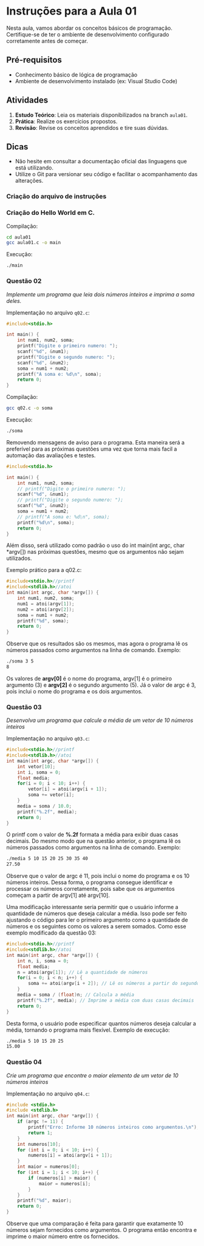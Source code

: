 # Instruções para a Aula 01

Nesta aula, vamos abordar os conceitos básicos de programação. Certifique-se de ter o ambiente de desenvolvimento configurado corretamente antes de começar.

## Pré-requisitos

- Conhecimento básico de lógica de programação
- Ambiente de desenvolvimento instalado (ex: Visual Studio Code)

## Atividades

1. **Estudo Teórico**: Leia os materiais disponibilizados na branch `aula01`.
2. **Prática**: Realize os exercícios propostos.
3. **Revisão**: Revise os conceitos aprendidos e tire suas dúvidas.

## Dicas

- Não hesite em consultar a documentação oficial das linguagens que está utilizando.
- Utilize o Git para versionar seu código e facilitar o acompanhamento das alterações.

### Criação do arquivo de instruções
###  Criação do Hello World em C.

Compilação:
```bash
cd aula01
gcc aula01.c -o main
```

Execução:
```bash
./main
```

### Questão 02

*Implemente um programa que leia dois números inteiros e imprima a soma deles.*

Implementação no arquivo `q02.c`:

```c
#include<stdio.h>

int main() {
    int num1, num2, soma;
    printf("Digite o primeiro numero: ");
    scanf("%d", &num1);
    printf("Digite o segundo numero: ");
    scanf("%d", &num2);
    soma = num1 + num2;
    printf("A soma e: %d\n", soma);
    return 0;
}
```

Compilação:
```bash
gcc q02.c -o soma
```
Execução:
```bash
./soma
```

Removendo mensagens de aviso para o programa. Esta maneira será a preferível para as próximas questões uma vez que torna mais facil a automação das avaliações e testes.

```c
#include<stdio.h>

int main() {
    int num1, num2, soma;
    // printf("Digite o primeiro numero: ");
    scanf("%d", &num1);
    // printf("Digite o segundo numero: ");
    scanf("%d", &num2);
    soma = num1 + num2;
    // printf("A soma e: %d\n", soma);
    printf("%d\n", soma);
    return 0;
}
```

Além disso, será utilizado como padrão o uso do int main(int argc, char *argv[]) nas próximas questões, mesmo que os argumentos não sejam utilizados.

Exemplo prático para a q02.c:
```c
#include<stdio.h>//printf
#include<stdlib.h>//atoi
int main(int argc, char *argv[]) {
    int num1, num2, soma;
    num1 = atoi(argv[1]);
    num2 = atoi(argv[2]);
    soma = num1 + num2;
    printf("%d", soma);
    return 0;
}
```

Observe que os resultados são os mesmos, mas agora o programa lê os números passados como argumentos na linha de comando. Exemplo:
```bash
./soma 3 5
8
```
Os valores de **argv[0]** é o nome do programa, argv[1] é o primeiro argumento (3) e **argv[2]** é o segundo argumento (5). Já o valor de argc é 3, pois inclui o nome do programa e os dois argumentos.

### Questão 03
*Desenvolva um programa que calcule a média de um vetor de 10 números inteiros*

Implementação no arquivo `q03.c`:

```c
#include<stdio.h>//printf
#include<stdlib.h>//atoi
int main(int argc, char *argv[]) {
    int vetor[10];
    int i, soma = 0;
    float media;
    for(i = 0; i < 10; i++) {
        vetor[i] = atoi(argv[i + 1]);
        soma += vetor[i];
    }
    media = soma / 10.0;
    printf("%.2f", media);
    return 0;
}
```

O printf com o valor de **%.2f** formata a média para exibir duas casas decimais. Do mesmo modo que na questão anterior, o programa lê os números passados como argumentos na linha de comando. Exemplo:
```bash
./media 5 10 15 20 25 30 35 40
27.50
```

Observe que o valor de argc é 11, pois inclui o nome do programa e os 10 números inteiros. Dessa forma, o programa consegue identificar e processar os números corretamente, pois sabe que os argumentos começam a partir de argv[1] até argv[10].

Uma modificação interessante seria permitir que o usuário informe a quantidade de números que deseja calcular a média. Isso pode ser feito ajustando o código para ler o primeiro argumento como a quantidade de números e os seguintes como os valores a serem somados. Como esse exemplo modificado da questão 03:

```c
#include<stdio.h>//printf
#include<stdlib.h>//atoi
int main(int argc, char *argv[]) {
    int n, i, soma = 0;
    float media;
    n = atoi(argv[1]); // Lê a quantidade de números
    for(i = 0; i < n; i++) {
        soma += atoi(argv[i + 2]); // Lê os números a partir do segundo argumento
    }
    media = soma / (float)n; // Calcula a média
    printf("%.2f", media); // Imprime a média com duas casas decimais
    return 0;
}
```

Desta forma, o usuário pode especificar quantos números deseja calcular a média, tornando o programa mais flexível. Exemplo de execução:
```bash
./media 5 10 15 20 25
15.00
```

### Questão 04

*Crie um programa que encontre o maior elemento de um vetor de 10 números inteiros*

Implementação no arquivo `q04.c`:

```c
#include <stdio.h>
#include <stdlib.h>
int main(int argc, char *argv[]) {
    if (argc != 11) {
        printf("Erro: Informe 10 números inteiros como argumentos.\n");
        return 1;
    }
    int numeros[10];
    for (int i = 0; i < 10; i++) {
        numeros[i] = atoi(argv[i + 1]);
    }
    int maior = numeros[0];
    for (int i = 1; i < 10; i++) {
        if (numeros[i] > maior) {
            maior = numeros[i];
        }
    }
    printf("%d", maior);
    return 0;
}
```

Observe que uma comparação é feita para garantir que exatamente 10 números sejam fornecidos como argumentos. O programa então encontra e imprime o maior número entre os fornecidos.
